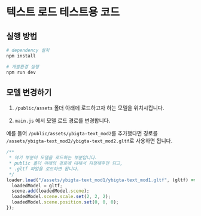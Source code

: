 # 텍스트 로드 테스트용 코드

## 실행 방법

```bash
# dependency 설치
npm install

# 개발환경 실행
npm run dev
```

## 모델 변경하기

1. `/public/assets` 폴더 아래에 로드하고자 하는 모델을 위치시킵니다.

2. `main.js` 에서 모델 로드 경로를 변경합니다.

예를 들어 `/public/assets/ybigta-text_mod2`를 추가했다면
경로를 `/assets/ybigta-text_mod2/ybigta-text_mod2.gltf`로 사용하면 됩니다.

```js
/**
 * 여기 부분이 모델을 로드하는 부분입니다.
 * public 폴더 아래의 경로에 대해서 지정해주면 되고,
 * .gltf 파일을 로드하면 됩니다.
 */
loader.load("/assets/ybigta-text_mod1/ybigta-text_mod1.gltf", (gltf) => {
  loadedModel = gltf;
  scene.add(loadedModel.scene);
  loadedModel.scene.scale.set(2, 2, 2);
  loadedModel.scene.position.set(0, 0, 0);
});
```
